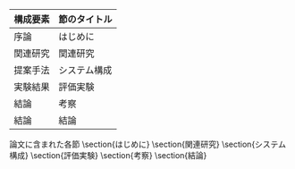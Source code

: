 構成要素 | 節のタイトル
 --- | --- 
序論 | はじめに
関連研究 | 関連研究
提案手法 | システム構成
実験結果 | 評価実験
結論 | 考察
結論 | 結論

論文に含まれた各節
\section{はじめに}
\section{関連研究}
\section{システム構成}
\section{評価実験}
\section{考察}
\section{結論}
